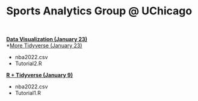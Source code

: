 # Sports Analytics Group @ UChicago

<br>

**[Data Visualization (January 23)](https://skdeshpande91.github.io/wharton_moneyball/lecture2.html)** <br>
*[More Tidyverse (January 23)](https://skdeshpande91.github.io/wharton_moneyball/lecture3.html)
* nba2022.csv
* Tutorial2.R

**[R + Tidyverse (January 9)](https://skdeshpande91.github.io/wharton_moneyball/tc_lecture1.html)**
* nba2022.csv
* Tutorial1.R

